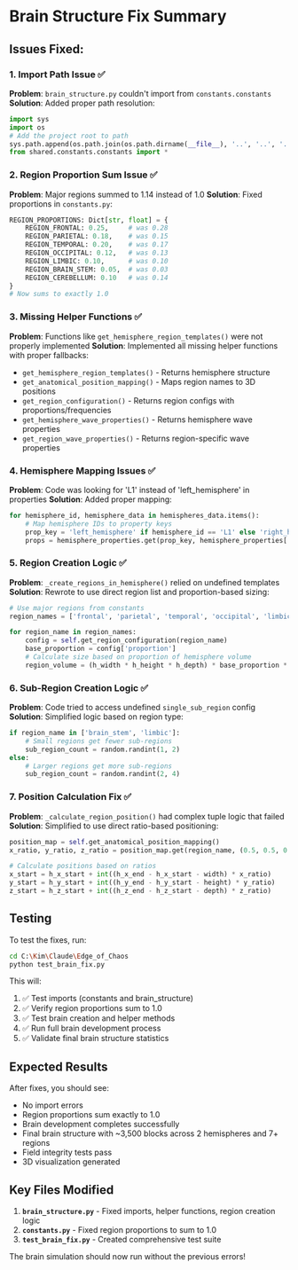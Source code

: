 # Brain Structure Fix Summary

## Issues Fixed:

### 1. **Import Path Issue** ✅
**Problem**: `brain_structure.py` couldn't import from `constants.constants`
**Solution**: Added proper path resolution:
```python
import sys
import os
# Add the project root to path
sys.path.append(os.path.join(os.path.dirname(__file__), '..', '..', '..', '..'))
from shared.constants.constants import *
```

### 2. **Region Proportion Sum Issue** ✅  
**Problem**: Major regions summed to 1.14 instead of 1.0
**Solution**: Fixed proportions in `constants.py`:
```python
REGION_PROPORTIONS: Dict[str, float] = {
    REGION_FRONTAL: 0.25,     # was 0.28
    REGION_PARIETAL: 0.18,    # was 0.15
    REGION_TEMPORAL: 0.20,    # was 0.17
    REGION_OCCIPITAL: 0.12,   # was 0.13
    REGION_LIMBIC: 0.10,      # was 0.10
    REGION_BRAIN_STEM: 0.05,  # was 0.03
    REGION_CEREBELLUM: 0.10   # was 0.14
}
# Now sums to exactly 1.0
```

### 3. **Missing Helper Functions** ✅
**Problem**: Functions like `get_hemisphere_region_templates()` were not properly implemented
**Solution**: Implemented all missing helper functions with proper fallbacks:

- `get_hemisphere_region_templates()` - Returns hemisphere structure
- `get_anatomical_position_mapping()` - Maps region names to 3D positions
- `get_region_configuration()` - Returns region configs with proportions/frequencies
- `get_hemisphere_wave_properties()` - Returns hemisphere wave properties
- `get_region_wave_properties()` - Returns region-specific wave properties

### 4. **Hemisphere Mapping Issues** ✅
**Problem**: Code was looking for 'L1' instead of 'left_hemisphere' in properties
**Solution**: Added proper mapping:
```python
for hemisphere_id, hemisphere_data in hemispheres_data.items():
    # Map hemisphere IDs to property keys
    prop_key = 'left_hemisphere' if hemisphere_id == 'L1' else 'right_hemisphere'
    props = hemisphere_properties.get(prop_key, hemisphere_properties['left_hemisphere'])
```

### 5. **Region Creation Logic** ✅
**Problem**: `_create_regions_in_hemisphere()` relied on undefined templates
**Solution**: Rewrote to use direct region list and proportion-based sizing:
```python
# Use major regions from constants
region_names = ['frontal', 'parietal', 'temporal', 'occipital', 'limbic', 'cerebellum', 'brain_stem']

for region_name in region_names:
    config = self.get_region_configuration(region_name)
    base_proportion = config['proportion']
    # Calculate size based on proportion of hemisphere volume
    region_volume = (h_width * h_height * h_depth) * base_proportion * variance_factor
```

### 6. **Sub-Region Creation Logic** ✅
**Problem**: Code tried to access undefined `single_sub_region` config
**Solution**: Simplified logic based on region type:
```python
if region_name in ['brain_stem', 'limbic']:
    # Small regions get fewer sub-regions
    sub_region_count = random.randint(1, 2)
else:
    # Larger regions get more sub-regions
    sub_region_count = random.randint(2, 4)
```

### 7. **Position Calculation Fix** ✅
**Problem**: `_calculate_region_position()` had complex tuple logic that failed
**Solution**: Simplified to use direct ratio-based positioning:
```python
position_map = self.get_anatomical_position_mapping()
x_ratio, y_ratio, z_ratio = position_map.get(region_name, (0.5, 0.5, 0.5))

# Calculate positions based on ratios
x_start = h_x_start + int((h_x_end - h_x_start - width) * x_ratio)
y_start = h_y_start + int((h_y_end - h_y_start - height) * y_ratio)
z_start = h_z_start + int((h_z_end - h_z_start - depth) * z_ratio)
```

## Testing

To test the fixes, run:
```bash
cd C:\Kim\Claude\Edge_of_Chaos
python test_brain_fix.py
```

This will:
1. ✅ Test imports (constants and brain_structure)
2. ✅ Verify region proportions sum to 1.0
3. ✅ Test brain creation and helper methods
4. ✅ Run full brain development process
5. ✅ Validate final brain structure statistics

## Expected Results

After fixes, you should see:
- No import errors
- Region proportions sum exactly to 1.0
- Brain development completes successfully
- Final brain structure with ~3,500 blocks across 2 hemispheres and 7+ regions
- Field integrity tests pass
- 3D visualization generated

## Key Files Modified

1. **`brain_structure.py`** - Fixed imports, helper functions, region creation logic
2. **`constants.py`** - Fixed region proportions to sum to 1.0
3. **`test_brain_fix.py`** - Created comprehensive test suite

The brain simulation should now run without the previous errors!
